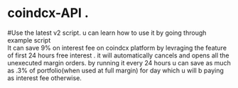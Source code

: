 ﻿# coindcx-API .
#Use the latest v2 script.   u can learn how to use it by going through example script  
It can save 9% on interest fee on coindcx platform by levraging the feature of first 24 hours free interest   . it will automatically cancels and opens all the unexecuted margin orders. by running it every 24 hours u can save as much as .3% of portfolio(when used at full margin) for day which u will b paying as interest fee otherwise.  
